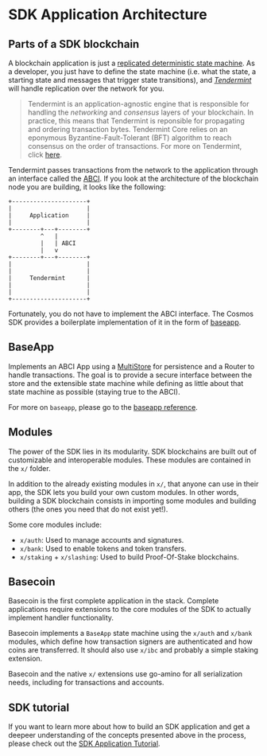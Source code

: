 # SDK Application Architecture

## Parts of a SDK blockchain

A blockchain application is just a [replicated deterministic state machine](https://en.wikipedia.org/wiki/State_machine_replication). As a developer, you just have to define the state machine (i.e. what the state, a starting state and messages that trigger state transitions), and [*Tendermint*](https://tendermint.com/docs/introduction/introduction.html) will handle replication over the network for you.

>Tendermint is an application-agnostic engine that is responsible for handling the *networking* and *consensus* layers of your blockchain. In practice, this means that Tendermint is reponsible for propagating and ordering transaction bytes. Tendermint Core relies on an eponymous Byzantine-Fault-Tolerant (BFT) algorithm to reach consensus on the order of transactions. For more on Tendermint, click [here](https://tendermint.com/docs/introduction/introduction.html).

Tendermint passes transactions from the network to the application through an interface called the [ABCI](https://github.com/tendermint/tendermint/tree/master/abci). If you look at the architecture of the blockchain node you are building, it looks like the following:

```
+---------------------+
|                     |
|     Application     |
|                     |
+--------+---+--------+
         ^   |
         |   | ABCI
         |   v
+--------+---+--------+
|                     |
|                     |
|     Tendermint      |
|                     |
|                     |
+---------------------+
```

Fortunately, you do not have to implement the ABCI interface. The Cosmos SDK provides a boilerplate implementation of it in the form of [baseapp](#baseapp).

## BaseApp

Implements an ABCI App using a [MultiStore](../reference/store) for persistence and a Router to handle transactions.
The goal is to provide a secure interface between the store and the extensible state machine while defining as little about that state machine as possible (staying true to the ABCI).

For more on `baseapp`, please go to the [baseapp reference](../reference/baseapp.md).

## Modules

The power of the SDK lies in its modularity. SDK blockchains are built out of customizable and interoperable modules. These modules are contained in the `x/` folder.

In addition to the already existing modules in `x/`, that anyone can use in their app, the SDK lets you build your own custom modules. In other words, building a SDK blockchain consists in importing some modules and building others (the ones you need that do not exist yet!).

Some core modules include:

- `x/auth`: Used to manage accounts and signatures.
- `x/bank`: Used to enable tokens and token transfers.
- `x/staking` + `x/slashing`: Used to build Proof-Of-Stake blockchains.

## Basecoin

Basecoin is the first complete application in the stack. Complete applications require extensions to the core modules of the SDK to actually implement handler functionality.

Basecoin implements a `BaseApp` state machine using the `x/auth` and `x/bank` modules, which define how transaction signers are authenticated and how coins are transferred. It should also use `x/ibc` and probably a simple staking extension.

Basecoin and the native `x/` extensions use go-amino for all serialization needs, including for transactions and accounts.

## SDK tutorial

If you want to learn more about how to build an SDK application and get a deepeer understanding of the concepts presented above in the process, please check out the [SDK Application Tutorial](https://github.com/cosmos/sdk-application-tutorial).


